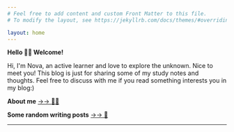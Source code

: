 ```yaml
---
# Feel free to add content and custom Front Matter to this file.
# To modify the layout, see https://jekyllrb.com/docs/themes/#overriding-theme-defaults

layout: home
---
```


**Hello 👋🏻 Welcome!**

Hi, I'm Nova, an active learner and love to explore the unknown. Nice to meet you! This blog is just for sharing some of my study notes and thoughts. Feel free to discuss with me if you read something interests you in my blog:)

**About me**  [→→ 👩🏻](https://noblegasss.github.io/about/)

**Some random writing posts** [→→ 📝](https://noblegasss.github.io/categories/)


--------------
